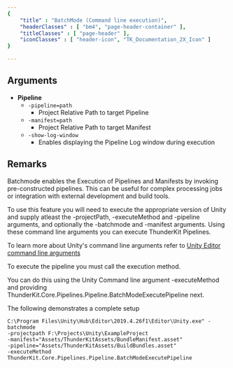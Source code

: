 ```yaml
---
{
	"title" : "BatchMode (Command line execution)",
	"headerClasses" : [ "bm4", "page-header-container" ],
	"titleClasses" : [ "page-header" ],
	"iconClasses" : [ "header-icon", "TK_Documentation_2X_Icon" ]
}

---
```




## Arguments

* **Pipeline**
  -  `-pipeline=path `
      - Project Relative Path to target Pipeline 
  - ```-manifest=path```
      - Project Relative Path to target Manifest
  - ```-show-log-window```
      - Enables displaying the Pipeline Log window during execution
 
 ## Remarks
 
Batchmode enables the Execution of Pipelines and Manifests by invoking 
pre-constructed pipelines.  This can be useful for complex processing jobs or
integration with external development and build tools.

To use this feature you will need to execute the appropriate version of Unity
and supply atleast the -projectPath, -executeMethod and -pipeline
arguments, and optionally the -batchmode and -manifest arguments.
Using these command line arguments you can execute ThunderKit Pipelines.

To learn more about Unity's command line arguments refer to
[Unity Editor command line arguments](https://docs.unity3d.com/Manual/EditorCommandLineArguments.html)

To execute the pipeline you must call the execution method. 

You can do this using the Unity Command line argument -executeMethod and
providing ThunderKit.Core.Pipelines.Pipeline.BatchModeExecutePipeline next.

The following demonstrates a complete setup

```
C:\Program Files\Unity\Hub\Editor\2019.4.26f1\Editor\Unity.exe" -batchmode 
-projectpath F:\Projects\Unity\ExampleProject
-manifest="Assets/ThunderKitAssets/BundleManifest.asset"
-pipeline="Assets/ThunderKitAssets/BuildBundles.asset"
-executeMethod ThunderKit.Core.Pipelines.Pipeline.BatchModeExecutePipeline  
```